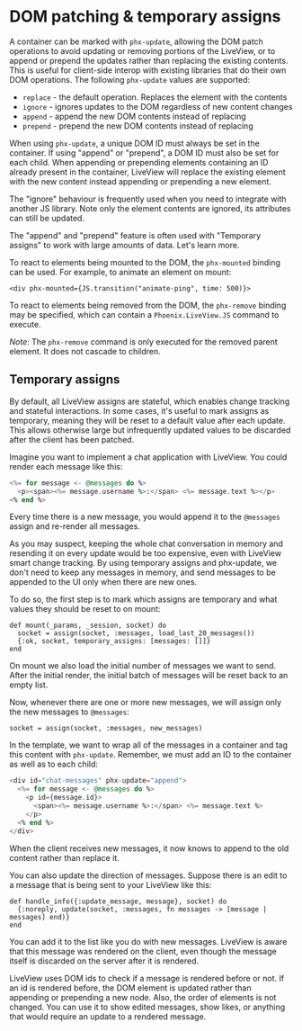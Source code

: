 # DOM patching & temporary assigns

A container can be marked with `phx-update`, allowing the DOM patch
operations to avoid updating or removing portions of the LiveView, or to append
or prepend the updates rather than replacing the existing contents. This
is useful for client-side interop with existing libraries that do their
own DOM operations. The following `phx-update` values are supported:

  * `replace` - the default operation. Replaces the element with the contents
  * `ignore` - ignores updates to the DOM regardless of new content changes
  * `append` - append the new DOM contents instead of replacing
  * `prepend` - prepend the new DOM contents instead of replacing

When using `phx-update`, a unique DOM ID must always be set in the
container. If using "append" or "prepend", a DOM ID must also be set
for each child. When appending or prepending elements containing an
ID already present in the container, LiveView will replace the existing
element with the new content instead appending or prepending a new
element.

The "ignore" behaviour is frequently used when you need to integrate
with another JS library. Note only the element contents are ignored,
its attributes can still be updated.

The "append" and "prepend" feature is often used with "Temporary assigns"
to work with large amounts of data. Let's learn more.

To react to elements being mounted to the DOM, the `phx-mounted` binding
can be used. For example, to animate an element on mount:

    <div phx-mounted={JS.transition("animate-ping", time: 500)}>

To react to elements being removed from the DOM, the `phx-remove` binding
may be specified, which can contain a `Phoenix.LiveView.JS` command to execute.

*Note*: The `phx-remove` command is only executed for the removed parent element.
It does not cascade to children.

## Temporary assigns

By default, all LiveView assigns are stateful, which enables change
tracking and stateful interactions. In some cases, it's useful to mark
assigns as temporary, meaning they will be reset to a default value after
each update. This allows otherwise large but infrequently updated values
to be discarded after the client has been patched.

Imagine you want to implement a chat application with LiveView. You
could render each message like this:

```heex
<%= for message <- @messages do %>
  <p><span><%= message.username %>:</span> <%= message.text %></p>
<% end %>
```

Every time there is a new message, you would append it to the `@messages`
assign and re-render all messages.

As you may suspect, keeping the whole chat conversation in memory
and resending it on every update would be too expensive, even with
LiveView smart change tracking. By using temporary assigns and phx-update,
we don't need to keep any messages in memory, and send messages to be
appended to the UI only when there are new ones.

To do so, the first step is to mark which assigns are temporary and
what values they should be reset to on mount:

    def mount(_params, _session, socket) do
      socket = assign(socket, :messages, load_last_20_messages())
      {:ok, socket, temporary_assigns: [messages: []]}
    end

On mount we also load the initial number of messages we want to
send. After the initial render, the initial batch of messages will
be reset back to an empty list.

Now, whenever there are one or more new messages, we will assign
only the new messages to `@messages`:

    socket = assign(socket, :messages, new_messages)

In the template, we want to wrap all of the messages in a container
and tag this content with `phx-update`. Remember, we must add an ID
to the container as well as to each child:

```heex
<div id="chat-messages" phx-update="append">
  <%= for message <- @messages do %>
    <p id={message.id}>
      <span><%= message.username %>:</span> <%= message.text %>
    </p>
  <% end %>
</div>
```

When the client receives new messages, it now knows to append to the
old content rather than replace it.

You can also update the direction of messages. Suppose there is an edit to a message
that is being sent to your LiveView like this:

    def handle_info({:update_message, message}, socket) do
      {:noreply, update(socket, :messages, fn messages -> [message | messages] end)}
    end

You can add it to the list like you do with new messages. LiveView is aware that this
message was rendered on the client, even though the message itself is discarded on the
server after it is rendered.

LiveView uses DOM ids to check if a message is rendered before or not. If an id is
rendered before, the DOM element is updated rather than appending or prepending a new node.
Also, the order of elements is not changed. You can use it to show edited messages, show likes, or
anything that would require an update to a rendered message.
